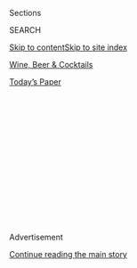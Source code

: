<div id="app">

<div>

<div>

<div>

<div class="NYTAppHideMasthead css-1q2w90k e1suatyy0">

<div class="section css-ui9rw0 e1suatyy2">

<div class="css-eph4ug er09x8g0">

<div class="css-6n7j50">

</div>

<span class="css-1dv1kvn">Sections</span>

<div class="css-10488qs">

<span class="css-1dv1kvn">SEARCH</span>

</div>

[Skip to content](#site-content)[Skip to site index](#site-index)

</div>

<div id="masthead-section-label" class="css-1wr3we4 eaxe0e00">

[Wine, Beer &
Cocktails](https://www.nytimes3xbfgragh.onion/section/food/drinks)

</div>

<div class="css-10698na e1huz5gh0">

</div>

</div>

<div id="masthead-bar-one" class="section hasLinks css-15hmgas e1csuq9d3">

<div class="css-uqyvli e1csuq9d0">

</div>

<div class="css-1uqjmks e1csuq9d1">

</div>

<div class="css-9e9ivx">

[](https://myaccount.nytimes3xbfgragh.onion/auth/login?response_type=cookie&client_id=vi)

</div>

<div class="css-1bvtpon e1csuq9d2">

[Today’s
Paper](https://www.nytimes3xbfgragh.onion/section/todayspaper)

</div>

</div>

</div>

</div>

<div data-aria-hidden="false">

<div id="site-content" data-role="main">

<div>

<div class="css-1aor85t" style="opacity:0.000000001;z-index:-1;visibility:hidden">

<div class="css-1hqnpie">

<div class="css-epjblv">

<span class="css-17xtcya">[Wine, Beer &
Cocktails](/section/food/drinks)</span><span class="css-x15j1o">|</span><span class="css-fwqvlz">Revisiting
Zinfandel From a Less Brawny
Angle</span>

</div>

<div class="css-k008qs">

<div class="css-1iwv8en">

<span class="css-18z7m18"></span>

<div>

</div>

</div>

<span class="css-1n6z4y">https://nyti.ms/30aHCLd</span>

<div class="css-1705lsu">

<div class="css-4xjgmj">

<div class="css-4skfbu" data-role="toolbar" data-aria-label="Social Media Share buttons, Save button, and Comments Panel with current comment count" data-testid="share-tools">

  - 
  - 
  - 
  - 
    
    <div class="css-6n7j50">
    
    </div>

  - 
  - 

</div>

</div>

</div>

</div>

</div>

</div>

<div id="NYT_TOP_BANNER_REGION" class="css-13pd83m">

</div>

<div id="top-wrapper" class="css-1sy8kpn">

<div id="top-slug" class="css-l9onyx">

Advertisement

</div>

[Continue reading the main
story](#after-top)

<div class="ad top-wrapper" style="text-align:center;height:100%;display:block;min-height:250px">

<div id="top" class="place-ad" data-position="top" data-size-key="top">

</div>

</div>

<div id="after-top">

</div>

</div>

<div id="sponsor-wrapper" class="css-1hyfx7x">

<div id="sponsor-slug" class="css-19vbshk">

Supported by

</div>

[Continue reading the main
story](#after-sponsor)

<div id="sponsor" class="ad sponsor-wrapper" style="text-align:center;height:100%;display:block">

</div>

<div id="after-sponsor">

</div>

</div>

[Wine
School](/column/wine-school "Wine School")

<div class="css-1vkm6nb ehdk2mb0">

# Revisiting Zinfandel From a Less Brawny Angle

</div>

<div class="css-79elbk" data-testid="photoviewer-wrapper">

<div class="css-z3e15g" data-testid="photoviewer-wrapper-hidden">

</div>

<div class="css-1a48zt4 ehw59r15" data-testid="photoviewer-children">

![<span class="css-cnj6d5 e1z0qqy90" itemprop="copyrightHolder"><span class="css-1ly73wi e1tej78p0">Credit...</span><span><span>Tony
Cenicola/The New York
Times</span></span></span>](https://static01.graylady3jvrrxbe.onion/images/2020/08/05/dining/05Next-a/05Next-a-articleLarge.jpg?quality=75&auto=webp&disable=upscale)

</div>

</div>

<div class="css-xt80pu e12qa4dv0">

<div class="css-18e8msd">

<div class="css-vp77d3 epjyd6m0">

<div class="css-1baulvz">

By [<span class="css-1baulvz last-byline" itemprop="name">Eric
Asimov</span>](https://www.nytimes3xbfgragh.onion/by/eric-asimov)

</div>

</div>

  - July 30,
    2020

  - 
    
    <div class="css-4xjgmj">
    
    <div class="css-d8bdto" data-role="toolbar" data-aria-label="Social Media Share buttons, Save button, and Comments Panel with current comment count" data-testid="share-tools">
    
      - 
      - 
      - 
      - 
        
        <div class="css-6n7j50">
        
        </div>
    
      - 
      - 
    
    </div>
    
    </div>

</div>

</div>

<div class="section meteredContent css-1r7ky0e" name="articleBody" itemprop="articleBody">

<div class="css-1fanzo5 StoryBodyCompanionColumn">

<div class="css-53u6y8">

Back in 2014, the first year of Wine School, we spent some time drinking
[zinfandel](https://www.nytimes3xbfgragh.onion/2014/07/09/dining/your-next-lesson-zinfandel.html).
From my point of view, it did not go entirely well.

Although I was a fan of zinfandel earlier in my wine-drinking life, I
had gravitated away from them. The wines we drank did not win me back.
While I appreciated them, I also felt they were too fruity for my taste,
and in the case of one bottle, way too high in alcohol at 15.5 percent.

Some people in wine will tell you that balance is the most important
thing, and that alcohol content is just a number. To me, it’s an
important number, often governing the weight of the wine, the texture
and the sensation of heat in the mouth.

I don’t refuse to drink wines over 15 percent. I’d just rather not.

Here at Wine School, however, we believe in revisiting questions that
might be considered settled. I have nothing against zinfandel. So let’s
try it again, but with different wines, perhaps made in different
styles.

</div>

</div>

<div class="css-1fanzo5 StoryBodyCompanionColumn">

<div class="css-53u6y8">

Instead of selecting the high-octane zinfandels, I tried to find a few
bottles not so high in alcohol. Not all were as low as I’d imagined.
Nonetheless, here are the bottles I’m suggesting, along with their
stated alcohol levels:

[**Broc Cellars**](https://broccellars.com/) **Vine Starr Sonoma County
Zinfandel 2018 12.8 percent $32**

[**Maître de Chai**](https://www.mdc.wine/) **Clements Hills Stampede
Vineyard Zinfandel 2017 14.2 percent
$32**

</div>

</div>

<div style="max-width:100%;margin:0 auto">

<div class="css-17dprlf" data-id="100000007264554" data-slug="30wine-school-zinfandel" style="max-width:300px">

</div>

</div>

<div class="css-1fanzo5 StoryBodyCompanionColumn">

<div class="css-53u6y8">

[**Dashe Cellars**](https://www.dashecellars.com/) **Vineyard Select
California Zinfandel 14.5 percent $24**

Yes, I know, 14.5 percent is a little high. I selected the Dashe because
I generally like this producer’s wines, they were fairly widely
available, and the bottle was cheaper than the other two.

Other producers to consider include
[Nalle](https://www.nallewinery.com/), [Frog’s
Leap](https://www.frogsleap.com/),
[Radio-Coteau](https://radiocoteau.com/),
[Foxglove](http://varnerwine.com/) and
[Birichino](http://www.birichino.com/). You could even try bigger zins
from excellent producers like [Ridge](https://www.ridgewine.com/),
[Bedrock](https://www.bedrockwineco.com/),
[Carlisle](https://www.carlislewinery.com/),
[Turley](http://www.turleywinecellars.com/) and [Porter
Creek](https://portercreekvineyards.com/), just for comparison’s sake.

For my selfish purposes, though, I’d like to reignite my interest in
zinfandel, and I’m hoping a more restrained style will do it.

</div>

</div>

<div class="css-1fanzo5 StoryBodyCompanionColumn">

<div class="css-53u6y8">

Some people might wonder why we are examining zinfandel at the height of
summer. Shouldn’t we save the reds, particularly possibly brawny
bottles, for the colder weather?

Not necessarily. Will you not be grilling
[burgers](https://cooking.nytimes3xbfgragh.onion/recipes/1016596-hamburgers-tavern-style?action=click&module=Local%20Search%20Recipe%20Card&pgType=search&rank=2)
or
[spareribs](https://cooking.nytimes3xbfgragh.onion/recipes/1014252-balsamic-glazed-oven-baked-ribs?action=click&module=Global%20Search%20Recipe%20Card&pgType=search&rank=2)?
No
[chili](https://cooking.nytimes3xbfgragh.onion/guides/48-how-to-make-chili)
or
[tri-tip](https://cooking.nytimes3xbfgragh.onion/recipes/1013313-santa-maria-style-grilled-tri-tip)
steaks? How about [orange
beef](https://cooking.nytimes3xbfgragh.onion/recipes/1017697-orange-beef)
that you either make yourself or order for takeout? These zinfandels
could be excellent matches for those dishes, regardless of the season.

Chill these wines slightly — say, a half-hour in the fridge. And please,
let me know what you think.

*Follow* *[NYT Food on Twitter](https://twitter.com/nytfood)* *and*
*[NYT Cooking on Instagram](https://www.instagram.com/nytcooking/),*
*[Facebook](https://www.facebookcorewwwi.onion/nytcooking/),*
*[YouTube](https://www.youtube.com/nytcooking)* *and*
*[Pinterest](https://www.pinterest.com/nytcooking/).* *[Get regular
updates from NYT Cooking, with recipe suggestions, cooking tips and
shopping
advice](https://www.nytimes3xbfgragh.onion/newsletters/cooking).*

</div>

</div>

</div>

<div>

</div>

<div>

</div>

<div>

</div>

<div>

<div id="bottom-wrapper" class="css-1ede5it">

<div id="bottom-slug" class="css-l9onyx">

Advertisement

</div>

[Continue reading the main
story](#after-bottom)

<div id="bottom" class="ad bottom-wrapper" style="text-align:center;height:100%;display:block;min-height:90px">

</div>

<div id="after-bottom">

</div>

</div>

</div>

</div>

</div>

## Site Index

<div>

</div>

## Site Information Navigation

  - [© <span>2020</span> <span>The New York Times
    Company</span>](https://help.nytimes3xbfgragh.onion/hc/en-us/articles/115014792127-Copyright-notice)

<!-- end list -->

  - [NYTCo](https://www.nytco.com/)
  - [Contact
    Us](https://help.nytimes3xbfgragh.onion/hc/en-us/articles/115015385887-Contact-Us)
  - [Work with us](https://www.nytco.com/careers/)
  - [Advertise](https://nytmediakit.com/)
  - [T Brand Studio](http://www.tbrandstudio.com/)
  - [Your Ad
    Choices](https://www.nytimes3xbfgragh.onion/privacy/cookie-policy#how-do-i-manage-trackers)
  - [Privacy](https://www.nytimes3xbfgragh.onion/privacy)
  - [Terms of
    Service](https://help.nytimes3xbfgragh.onion/hc/en-us/articles/115014893428-Terms-of-service)
  - [Terms of
    Sale](https://help.nytimes3xbfgragh.onion/hc/en-us/articles/115014893968-Terms-of-sale)
  - [Site
    Map](https://spiderbites.nytimes3xbfgragh.onion)
  - [Help](https://help.nytimes3xbfgragh.onion/hc/en-us)
  - [Subscriptions](https://www.nytimes3xbfgragh.onion/subscription?campaignId=37WXW)

</div>

</div>

</div>

</div>
